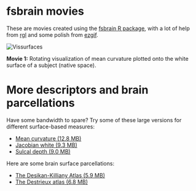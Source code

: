 # fsbrain movies

These are movies created using the [fsbrain R package](https://CRAN.R-project.org/package=fsbrain), with a lot of help from [rgl](https://CRAN.R-project.org/package=rgl) and some polish from [ezgif](http://ezgif.com).

![Vissurfaces](./fsbrain_rot_curv_web.gif?raw=true "Rotating brain mesh with mean curvature plotted onto it, rendered with fsbrain")

**Movie 1:** Rotating visualization of mean curvature plotted onto the white surface of a subject (native space).


# More descriptors and brain parcellations

Have some bandwidth to spare? Try some of these large versions for different surface-based measures:


* [Mean curvature (12.8 MB)](./fsbrain_rot_curv.gif)
* [Jacobian white (9.3 MB)](./fsbrain_rot_jacobian_white.gif)
* [Sulcal depth (9.0 MB)](./fsbrain_rot_sulc.gif)


Here are some brain surface parcellations:


* [The Desikan-Killiany Atlas (5.9 MB)](./fsbrain_rot_aparc.gif)
* [The Destrieux atlas (6.8 MB)](./fsbrain_rot_a2009s.gif)
